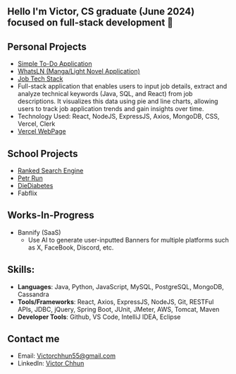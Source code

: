 ## Hello I'm Victor, CS graduate (June 2024) focused on full-stack development 👋


## Personal Projects
-  [Simple To-Do Application](https://github.com/AwesomlyC/To_Do_Application)
-  [WhatsLN (Manga/Light Novel Application)](https://github.com/AwesomlyC/WhatsLN)
-  [Job Tech Stack](https://github.com/AwesomlyC/JobTechStack)
  - Full-stack application that enables users to input job details, extract and analyze technical keywords (Java, SQL, and React) from job descriptions. It visualizes this data using pie and line charts, allowing users to track job application trends and gain insights over time.
  - Technology Used: React, NodeJS, ExpressJS, Axios, MongoDB, CSS, Vercel, Clerk
  - [Vercel WebPage](https://job-tech-stack-frontend.vercel.app)

## School Projects
- [Ranked Search Engine](https://github.com/AwesomlyC/Ranked-Search-Engine)
- [Petr Run](https://github.com/munizaa/HACK-AT-UCI-2023)
- [DieDiabetes](https://github.com/AwesomlyC/IrvineHacks2024)
- Fabflix

## Works-In-Progress
- Bannify (SaaS)
  - Use AI to generate user-inputted Banners for multiple platforms such as X, FaceBook, Discord, etc.

## Skills:
- **Languages**: Java, Python, JavaScript, MySQL, PostgreSQL, MongoDB, Cassandra
- **Tools/Frameworks**: React, Axios, ExpressJS, NodeJS, Git, RESTFul APIs, JDBC, jQuery, Spring Boot, JUnit, JMeter, AWS, Tomcat, Maven
- **Developer Tools**: Github, VS Code, IntelliJ IDEA, Eclipse
  
## Contact me
- Email: Victorchhun55@gmail.com
- LinkedIn: [Victor Chhun](https://www.linkedin.com/in/victor-chhun123/)
<!--
**AwesomlyC/AwesomlyC** is a ✨ _special_ ✨ repository because its `README.md` (this file) appears on your GitHub profile.

Here are some ideas to get you started:

- 🔭 I’m currently working on ...
- 🌱 I’m currently learning ...
- 👯 I’m looking to collaborate on ...
- 🤔 I’m looking for help with ...
- 💬 Ask me about ...
- 📫 How to reach me: ...
- 😄 Pronouns: ...
- ⚡ Fun fact: ...
-->
